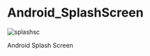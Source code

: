 # Android_SplashScreen

![splashsc](https://user-images.githubusercontent.com/15268903/45891098-7baf1680-bde6-11e8-8bf5-284a0f002e23.gif)

Android Splash Screen
